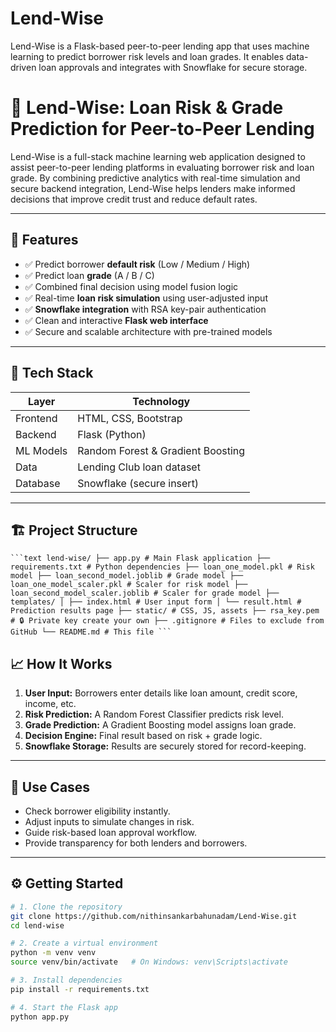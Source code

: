 # Lend-Wise
Lend-Wise is a Flask-based peer-to-peer lending app that uses machine learning to predict borrower risk levels and loan grades. It enables data-driven loan approvals and integrates with Snowflake for secure storage.

# 💸 Lend-Wise: Loan Risk & Grade Prediction for Peer-to-Peer Lending

Lend-Wise is a full-stack machine learning web application designed to assist peer-to-peer lending platforms in evaluating borrower risk and loan grade. By combining predictive analytics with real-time simulation and secure backend integration, Lend-Wise helps lenders make informed decisions that improve credit trust and reduce default rates.

---

## 🚀 Features

- ✅ Predict borrower **default risk** (Low / Medium / High)
- ✅ Predict loan **grade** (A / B / C)
- ✅ Combined final decision using model fusion logic
- ✅ Real-time **loan risk simulation** using user-adjusted input
- ✅ **Snowflake integration** with RSA key-pair authentication
- ✅ Clean and interactive **Flask web interface**
- ✅ Secure and scalable architecture with pre-trained models

---

## 🧠 Tech Stack

| Layer      | Technology                        |
|------------|-----------------------------------|
| Frontend   | HTML, CSS, Bootstrap              |
| Backend    | Flask (Python)                    |
| ML Models  | Random Forest & Gradient Boosting |
| Data       | Lending Club loan dataset         |
| Database   | Snowflake (secure insert)         |

---

## 🏗️ Project Structure

<pre><code>```text lend-wise/ ├── app.py # Main Flask application ├── requirements.txt # Python dependencies ├── loan_one_model.pkl # Risk model ├── loan_second_model.joblib # Grade model ├── loan_one_model_scaler.pkl # Scaler for risk model ├── loan_second_model_scaler.joblib # Scaler for grade model ├── templates/ │ ├── index.html # User input form │ └── result.html # Prediction results page ├── static/ # CSS, JS, assets ├── rsa_key.pem # 🔒 Private key create your own ├── .gitignore # Files to exclude from GitHub └── README.md # This file ``` </code></pre>

## 📈 How It Works

1. **User Input:** Borrowers enter details like loan amount, credit score, income, etc.
2. **Risk Prediction:** A Random Forest Classifier predicts risk level.
3. **Grade Prediction:** A Gradient Boosting model assigns loan grade.
4. **Decision Engine:** Final result based on risk + grade logic.
5. **Snowflake Storage:** Results are securely stored for record-keeping.

---

## 🧪 Use Cases

- Check borrower eligibility instantly.
- Adjust inputs to simulate changes in risk.
- Guide risk-based loan approval workflow.
- Provide transparency for both lenders and borrowers.

---

## ⚙️ Getting Started

```bash
# 1. Clone the repository
git clone https://github.com/nithinsankarbahunadam/Lend-Wise.git
cd lend-wise

# 2. Create a virtual environment
python -m venv venv
source venv/bin/activate   # On Windows: venv\Scripts\activate

# 3. Install dependencies
pip install -r requirements.txt

# 4. Start the Flask app
python app.py
